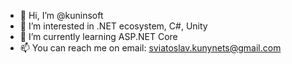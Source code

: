 - 👋 Hi, I’m @kuninsoft
- 👀 I’m interested in .NET ecosystem, C#, Unity
- 🌱 I’m currently learning ASP.NET Core
- 📫 You can reach me on email: sviatoslav.kunynets@gmail.com

<!---
kuninsoft/kuninsoft is a ✨ special ✨ repository because its `README.md` (this file) appears on your GitHub profile.
You can click the Preview link to take a look at your changes.
--->
